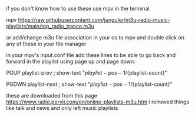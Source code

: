 if you don't know how to use these use mpv in the terminal

mpv https://raw.githubusercontent.com/junguler/m3u-radio-music-playlists/main/top_radio_trance.m3u

or add/change m3u file association in your os to mpv and double click on any of these in your file manager

in your mpv's input.conf file add these lines to be able to go back and forward in the playlist using page up and page down:

PGUP playlist-prev ; show-text "${playlist-pos-1}/${playlist-count}"

PGDWN playlist-next ; show-text "${playlist-pos-1}/${playlist-count}"

these are downloaded from this page https://www.radio.pervii.com/en/online-playlists-m3u.htm i removed things like talk and news and only left music playlists
